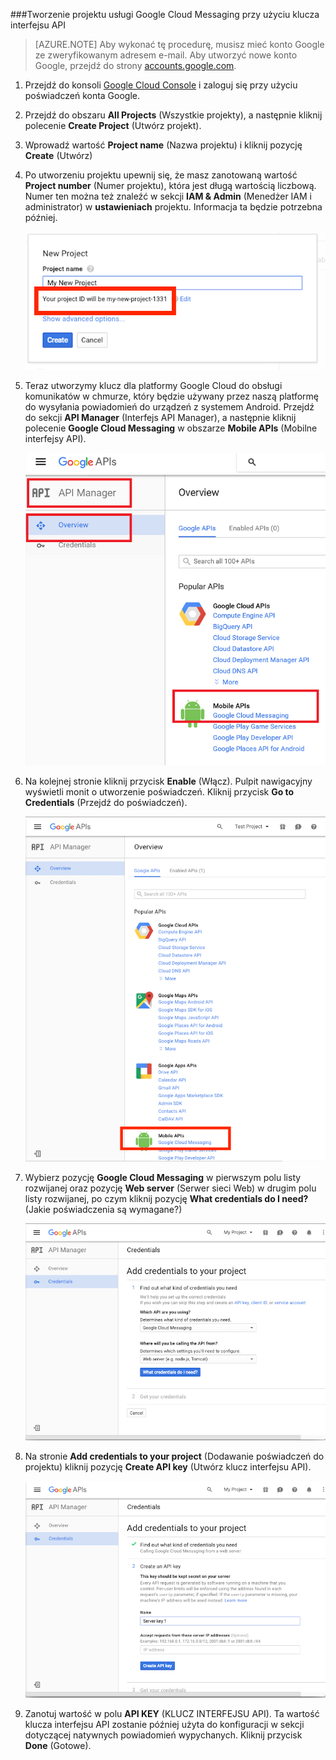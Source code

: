 
###Tworzenie projektu usługi Google Cloud Messaging przy użyciu klucza interfejsu API

>[AZURE.NOTE] Aby wykonać tę procedurę, musisz mieć konto Google ze zweryfikowanym adresem e-mail. Aby utworzyć nowe konto Google, przejdź do strony <a href="http://go.microsoft.com/fwlink/p/?LinkId=268302" target="_blank">accounts.google.com</a>.

1. Przejdź do konsoli [Google Cloud Console](https://console.developers.google.com/project) i zaloguj się przy użyciu poświadczeń konta Google.

2. Przejdź do obszaru **All Projects** (Wszystkie projekty), a następnie kliknij polecenie **Create Project** (Utwórz projekt).

3. Wprowadź wartość **Project name** (Nazwa projektu) i kliknij pozycję **Create** (Utwórz)

4. Po utworzeniu projektu upewnij się, że masz zanotowaną wartość **Project number** (Numer projektu), która jest długą wartością liczbową. Numer ten można też znaleźć w sekcji **IAM & Admin** (Menedżer IAM i administrator) w **ustawieniach** projektu. Informacja ta będzie potrzebna później. 
 
    ![](./media/mobile-engagement-enable-google-cloud-messaging/project-number.png)

5. Teraz utworzymy klucz dla platformy Google Cloud do obsługi komunikatów w chmurze, który będzie używany przez naszą platformę do wysyłania powiadomień do urządzeń z systemem Android. Przejdź do sekcji **API Manager** (Interfejs API Manager), a następnie kliknij polecenie **Google Cloud Messaging** w obszarze **Mobile APIs** (Mobilne interfejsy API). 

    ![](./media/mobile-engagement-enable-google-cloud-messaging/gcm.png)

6. Na kolejnej stronie kliknij przycisk **Enable** (Włącz). Pulpit nawigacyjny wyświetli monit o utworzenie poświadczeń. Kliknij przycisk **Go to Credentials** (Przejdź do poświadczeń). 

    ![](./media/mobile-engagement-enable-google-cloud-messaging/enable-GCM.png)

6. Wybierz pozycję **Google Cloud Messaging** w pierwszym polu listy rozwijanej oraz pozycję **Web server** (Serwer sieci Web) w drugim polu listy rozwijanej, po czym kliknij pozycję **What credentials do I need?** (Jakie poświadczenia są wymagane?)

    ![](./media/mobile-engagement-enable-google-cloud-messaging/create-server-key.png)

7. Na stronie **Add credentials to your project** (Dodawanie poświadczeń do projektu) kliknij pozycję **Create API key** (Utwórz klucz interfejsu API).

    ![](./media/mobile-engagement-enable-google-cloud-messaging/create-server-key5.png)

8. Zanotuj wartość w polu **API KEY** (KLUCZ INTERFEJSU API). Ta wartość klucza interfejsu API zostanie później użyta do konfiguracji w sekcji dotyczącej natywnych powiadomień wypychanych. Kliknij przycisk **Done** (Gotowe).



<!--HONumber=sep16_HO1-->



